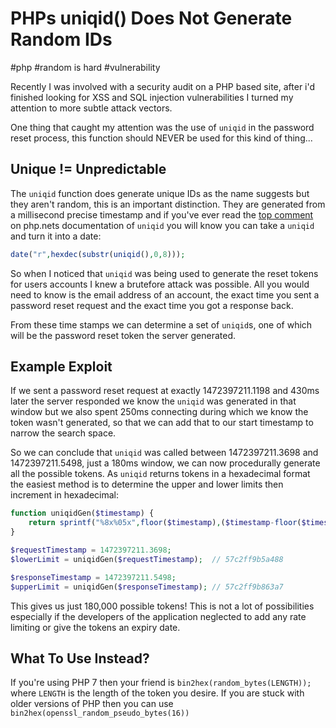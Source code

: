 # PHPs uniqid() Does Not Generate Random IDs

#php
#random is hard
#vulnerability




Recently I was involved with a security audit on a PHP based site, after i'd finished looking for XSS and SQL injection vulnerabilities I turned my attention to more subtle attack vectors.

One thing that caught my attention was the use of `uniqid` in the password reset process, this function should NEVER be used for this kind of thing...

## Unique != Unpredictable

The `uniqid` function does generate unique IDs as the name suggests but they aren't random, this is an important distinction. They are generated from a millisecond precise timestamp and if you've ever read the [top comment](http://php.net/manual/en/function.uniqid.php#95001) on php.nets documentation of `uniqid` you will know you can take a `uniqid` and turn it into a date:

```php
date("r",hexdec(substr(uniqid(),0,8)));
```

So when I noticed that `uniqid` was being used to generate the reset tokens for users accounts I knew a brutefore attack was possible. All you would need to know is the email address of an account, the exact time you sent a password reset request and the exact time you got a response back.

From these time stamps we can determine a set of `uniqid`s, one of which will be the password reset token the server generated.

## Example Exploit

If we sent a password reset request at exactly 1472397211.1198 and 430ms later the server responded we know the `uniqid` was generated in that window but we also spent 250ms connecting during which we know the token wasn't generated, so that we can add that to our start timestamp to narrow the search space.

So we can conclude that `uniqid` was called between 1472397211.3698 and 1472397211.5498, just a 180ms window, we can now procedurally generate all the possible tokens. As `uniqid` returns tokens in a hexadecimal format the easiest method is to determine the upper and lower limits then increment in hexadecimal:

```php
function uniqidGen($timestamp) {
	return sprintf("%8x%05x",floor($timestamp),($timestamp-floor($timestamp))*1000000));
}

$requestTimestamp = 1472397211.3698;
$lowerLimit = uniqidGen($requestTimestamp);	 // 57c2ff9b5a488

$responseTimestamp = 1472397211.5498;
$upperLimit = uniqidGen($responseTimestamp); // 57c2ff9b863a7
```

This gives us just 180,000 possible tokens! This is not a lot of possibilities especially if the developers of the application neglected to add any rate limiting or give the tokens an expiry date.

## What To Use Instead?

If you're using PHP 7 then your friend is `bin2hex(random_bytes(LENGTH));` where `LENGTH` is the length of the token you desire. If you are stuck with older versions of PHP then you can use `bin2hex(openssl_random_pseudo_bytes(16))`